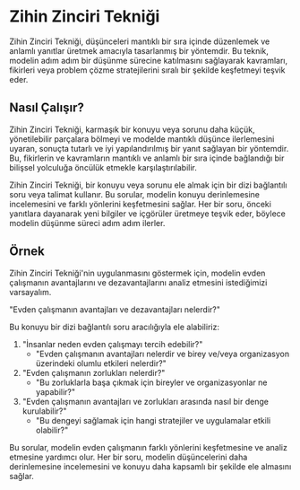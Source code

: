 # Zihin Zinciri Tekniği

Zihin Zinciri Tekniği, düşünceleri mantıklı bir sıra içinde düzenlemek ve anlamlı yanıtlar üretmek amacıyla tasarlanmış bir yöntemdir. Bu teknik, modelin adım adım bir düşünme sürecine katılmasını sağlayarak kavramları, fikirleri veya problem çözme stratejilerini sıralı bir şekilde keşfetmeyi teşvik eder.

## Nasıl Çalışır?

Zihin Zinciri Tekniği, karmaşık bir konuyu veya sorunu daha küçük, yönetilebilir parçalara bölmeyi ve modelde mantıklı düşünce ilerlemesini uyaran, sonuçta tutarlı ve iyi yapılandırılmış bir yanıt sağlayan bir yöntemdir. Bu, fikirlerin ve kavramların mantıklı ve anlamlı bir sıra içinde bağlandığı bir bilişsel yolculuğa öncülük etmekle karşılaştırılabilir.

Zihin Zinciri Tekniği, bir konuyu veya sorunu ele almak için bir dizi bağlantılı soru veya talimat kullanır. Bu sorular, modelin konuyu derinlemesine incelemesini ve farklı yönlerini keşfetmesini sağlar. Her bir soru, önceki yanıtlara dayanarak yeni bilgiler ve içgörüler üretmeye teşvik eder, böylece modelin düşünme süreci adım adım ilerler.

## Örnek

Zihin Zinciri Tekniği'nin uygulanmasını göstermek için, modelin evden çalışmanın avantajlarını ve dezavantajlarını analiz etmesini istediğimizi varsayalım.

"Evden çalışmanın avantajları ve dezavantajları nelerdir?"

Bu konuyu bir dizi bağlantılı soru aracılığıyla ele alabiliriz:

1. "İnsanlar neden evden çalışmayı tercih edebilir?"
   - "Evden çalışmanın avantajları nelerdir ve birey ve/veya organizasyon üzerindeki olumlu etkileri nelerdir?"
2. "Evden çalışmanın zorlukları nelerdir?"
   - "Bu zorluklarla başa çıkmak için bireyler ve organizasyonlar ne yapabilir?"
3. "Evden çalışmanın avantajları ve zorlukları arasında nasıl bir denge kurulabilir?"
   - "Bu dengeyi sağlamak için hangi stratejiler ve uygulamalar etkili olabilir?"

Bu sorular, modelin evden çalışmanın farklı yönlerini keşfetmesine ve analiz etmesine yardımcı olur. Her bir soru, modelin düşüncelerini daha derinlemesine incelemesini ve konuyu daha kapsamlı bir şekilde ele almasını sağlar.
